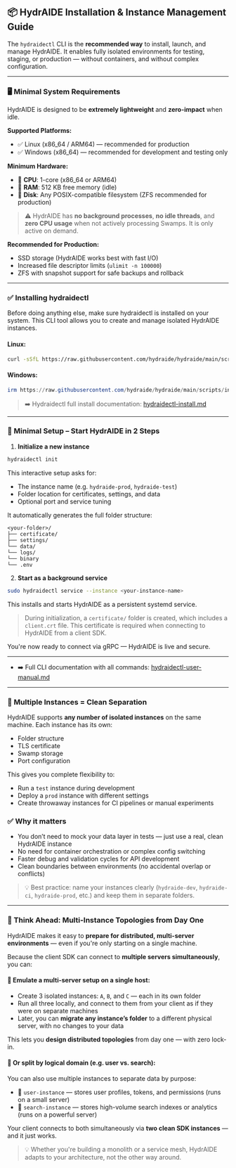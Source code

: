 ## 📦 HydrAIDE Installation & Instance Management Guide

The `hydraidectl` CLI is the **recommended way** to install, launch, and manage HydrAIDE. It enables fully isolated 
environments for testing, staging, or production — without containers, and without complex configuration.

---

### 🖥️ Minimal System Requirements

HydrAIDE is designed to be **extremely lightweight** and **zero-impact** when idle.

**Supported Platforms:**

* ✅ Linux (x86\_64 / ARM64) — recommended for production
* ✅ Windows (x86\_64) — recommended for development and testing only

**Minimum Hardware:**

* 🧠 **CPU**: 1-core (x86\_64 or ARM64)
* 🧮 **RAM**: 512 KB free memory (idle)
* 📀 **Disk**: Any POSIX-compatible filesystem (ZFS recommended for production)

> ⚠️ HydrAIDE has **no background processes**, **no idle threads**, and **zero CPU usage** when not actively processing Swamps. It is only active on demand.

**Recommended for Production:**

* SSD storage (HydrAIDE works best with fast I/O)
* Increased file descriptor limits (`ulimit -n 100000`)
* ZFS with snapshot support for safe backups and rollback

---

### ✅ Installing hydraidectl

Before doing anything else, make sure hydraidectl is installed on your system. This CLI tool allows you to create and manage isolated HydrAIDE instances.

#### Linux:

```bash
curl -sSfL https://raw.githubusercontent.com/hydraide/hydraide/main/scripts/install-hydraidectl.sh | bash
```

#### Windows:

```powershell
irm https://raw.githubusercontent.com/hydraide/hydraide/main/scripts/install-hydraidectl.ps1 | iex
```

> ➡️ Hydraidectl full install documentation: [hydraidectl-install.md](../hydraidectl/hydraidectl-install.md)

---

### 🚀 Minimal Setup – Start HydrAIDE in 2 Steps

1. **Initialize a new instance**

```bash
hydraidectl init
```

This interactive setup asks for:

* The instance name (e.g. `hydraide-prod`, `hydraide-test`)
* Folder location for certificates, settings, and data
* Optional port and service tuning

It automatically generates the full folder structure:

```
<your-folder>/
├── certificate/
├── settings/
└── data/
└── logs/
└── binary
└── .env
```

2. **Start as a background service**

```bash
sudo hydraidectl service --instance <your-instance-name>
```

This installs and starts HydrAIDE as a persistent systemd service.

> During initialization, a `certificate/` folder is created, which includes a `client.crt` file. 
> This certificate is required when connecting to HydrAIDE from a client SDK.

You're now ready to connect via gRPC — HydrAIDE is live and secure.

---

- ➡️ Full CLI documentation with all commands: [hydraidectl-user-manual.md](../hydraidectl/hydraidectl-user-manual.md)

---

### 🧪 Multiple Instances = Clean Separation

HydrAIDE supports **any number of isolated instances** on the same machine. Each instance has its own:

* Folder structure
* TLS certificate
* Swamp storage
* Port configuration

This gives you complete flexibility to:

* Run a `test` instance during development
* Deploy a `prod` instance with different settings
* Create throwaway instances for CI pipelines or manual experiments

### ✅ Why it matters

* You don’t need to mock your data layer in tests — just use a real, clean HydrAIDE instance
* No need for container orchestration or complex config switching
* Faster debug and validation cycles for API development
* Clean boundaries between environments (no accidental overlap or conflicts)

> 💡 Best practice: name your instances clearly (`hydraide-dev`, `hydraide-ci`, `hydraide-prod`, etc.) and keep them in separate folders.


---

### 🧠 Think Ahead: Multi-Instance Topologies from Day One

HydrAIDE makes it easy to **prepare for distributed, multi-server environments** — even if you're only starting on a single machine.

Because the client SDK can connect to **multiple servers simultaneously**, you can:

#### 🧪 Emulate a multi-server setup on a single host:

* Create 3 isolated instances: `A`, `B`, and `C` — each in its own folder
* Run all three locally, and connect to them from your client as if they were on separate machines
* Later, you can **migrate any instance’s folder** to a different physical server, with no changes to your data

This lets you **design distributed topologies** from day one — with zero lock-in.

#### 🧩 Or split by logical domain (e.g. user vs. search):

You can also use multiple instances to separate data by purpose:

* 🧑 `user-instance` — stores user profiles, tokens, and permissions (runs on a small server)
* 🔎 `search-instance` — stores high-volume search indexes or analytics (runs on a powerful server)

Your client connects to both simultaneously via **two clean SDK instances** — and it just works.

> 💡 Whether you're building a monolith or a service mesh, HydrAIDE adapts to your architecture, not the other way around.
